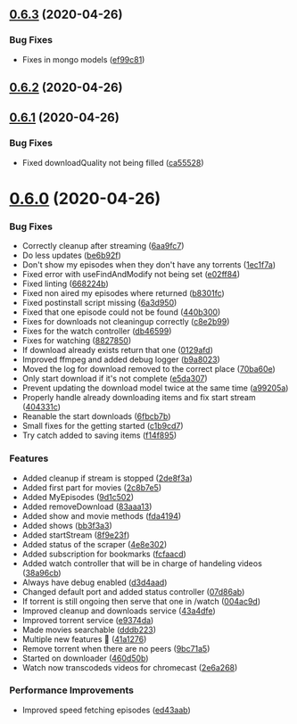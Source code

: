 ## [0.6.3](https://github.com/pct-org/graphql-api/compare/v0.6.2...v0.6.3) (2020-04-26)


### Bug Fixes

* Fixes in mongo models ([ef99c81](https://github.com/pct-org/graphql-api/commit/ef99c819ee2928256fd6ec5f3f6e819240ed9067))



## [0.6.2](https://github.com/pct-org/graphql-api/compare/v0.6.1...v0.6.2) (2020-04-26)



## [0.6.1](https://github.com/pct-org/graphql-api/compare/v0.6.0...v0.6.1) (2020-04-26)


### Bug Fixes

* Fixed downloadQuality not being filled ([ca55528](https://github.com/pct-org/graphql-api/commit/ca555282cba1f0fcf7f5e606e5473ae1f8198bbb))



# [0.6.0](https://github.com/pct-org/graphql-api/compare/2c8b7e5af08af2c04c30f15f6a1d5e3f7c1be343...v0.6.0) (2020-04-26)


### Bug Fixes

* Correctly cleanup after streaming ([6aa9fc7](https://github.com/pct-org/graphql-api/commit/6aa9fc7fe1695cd871bd9749563f13d408ab9d20))
* Do less updates ([be6b92f](https://github.com/pct-org/graphql-api/commit/be6b92fbae22f2f17911eed9daea86c2ff5d9e59))
* Don't show my episodes when they don't have any torrents ([1ec1f7a](https://github.com/pct-org/graphql-api/commit/1ec1f7aa086c4ad145717846643f8ea05467a0fb))
* Fixed error with useFindAndModify not being set ([e02ff84](https://github.com/pct-org/graphql-api/commit/e02ff84d014e36ed1ed149a4901d1b57b381b81a))
* Fixed linting ([668224b](https://github.com/pct-org/graphql-api/commit/668224b22cac84328444e988476631aa4cf13bfb))
* Fixed non aired my episodes where returned ([b8301fc](https://github.com/pct-org/graphql-api/commit/b8301fc5d5dc0fff97f258a6c6d7dd679cb5057e))
* Fixed postinstall script missing ([6a3d950](https://github.com/pct-org/graphql-api/commit/6a3d9507e2a5bfc4802f4dd402a585ae4ede3f97))
* Fixed that one episode could not be found ([440b300](https://github.com/pct-org/graphql-api/commit/440b300e382be2cefaae44c15e39eeb4a617b90d))
* Fixes for downloads not cleaningup correctly ([c8e2b99](https://github.com/pct-org/graphql-api/commit/c8e2b99a7d6955f41574659d310b10dda568bc47))
* Fixes for the watch controller ([db46599](https://github.com/pct-org/graphql-api/commit/db46599ab2f909a1bd508230d77e0ea1cda35b6e))
* Fixes for watching ([8827850](https://github.com/pct-org/graphql-api/commit/88278506e49cdd654db86e5dd27c6df2c3628b4c))
* If download already exists return that one ([0129afd](https://github.com/pct-org/graphql-api/commit/0129afdbcc047f7926e6ce5e195210032c48aa62))
* Improved ffmpeg and added debug logger ([b9a8023](https://github.com/pct-org/graphql-api/commit/b9a8023145134d281da638977a88ed60335acbc0))
* Moved the log for download removed to the correct place ([70ba60e](https://github.com/pct-org/graphql-api/commit/70ba60e62bfe74f55eaff2d2cdde1347ff123259))
* Only start download if it's not complete ([e5da307](https://github.com/pct-org/graphql-api/commit/e5da30798fe491f5a4885c49e317c57e4b946eef))
* Prevent updating the download model twice at the same time ([a99205a](https://github.com/pct-org/graphql-api/commit/a99205a7edd7f4453724cd504bdf58f191908318))
* Properly handle already downloading items and fix start stream ([404331c](https://github.com/pct-org/graphql-api/commit/404331ce1cdebe9ce206f18be83648787563f65c))
* Reanable the start downloads ([6fbcb7b](https://github.com/pct-org/graphql-api/commit/6fbcb7be94f5b6933579d90a0ce723de38f34392))
* Small fixes for the getting started ([c1b9cd7](https://github.com/pct-org/graphql-api/commit/c1b9cd72bef7c036c657d3d874a332eb0c68f289))
* Try catch added to saving items ([f14f895](https://github.com/pct-org/graphql-api/commit/f14f89558c1fb7fd462f0d98e83d0b4a8698d5b1))


### Features

* Added cleanup if stream is stopped ([2de8f3a](https://github.com/pct-org/graphql-api/commit/2de8f3a2acf854f40ed00163cbcf264b3f3cb356))
* Added first part for movies ([2c8b7e5](https://github.com/pct-org/graphql-api/commit/2c8b7e5af08af2c04c30f15f6a1d5e3f7c1be343))
* Added MyEpisodes ([9d1c502](https://github.com/pct-org/graphql-api/commit/9d1c502ba71b85699f374ee1a40ad1325bd065b3))
* Added removeDownload ([83aaa13](https://github.com/pct-org/graphql-api/commit/83aaa1354ff3bcabcfa81e3481d2865a41d86bac))
* Added show and movie methods ([fda4194](https://github.com/pct-org/graphql-api/commit/fda41944c8ed0d736a5de0fbcc85d2883e2af8d1))
* Added shows ([bb3f3a3](https://github.com/pct-org/graphql-api/commit/bb3f3a3da10a6290d9ee8f6f6d626e862420324d))
* Added startStream ([8f9e23f](https://github.com/pct-org/graphql-api/commit/8f9e23fefd995a5762ed6c394a2a4b496ec8ddb9))
* Added status of the scraper ([4e8e302](https://github.com/pct-org/graphql-api/commit/4e8e30247d45cc1b7d84a2c61d58129a8b29b6d9))
* Added subscription for bookmarks ([fcfaacd](https://github.com/pct-org/graphql-api/commit/fcfaacd91828ad4c0b39a52de97009e1823234a2))
* Added watch controller that will be in charge of handeling videos ([38a96cb](https://github.com/pct-org/graphql-api/commit/38a96cb821e4ea6a6d4780cd2549bd7d30b3e3c9))
* Always have debug enabled ([d3d4aad](https://github.com/pct-org/graphql-api/commit/d3d4aad1eebcb9f1a3644a247406088a9833534b))
* Changed default port and added status controller ([07d86ab](https://github.com/pct-org/graphql-api/commit/07d86ab14e9db665655f8a23f5d11509ee7c3020))
* If torrent is still ongoing then serve that one in /watch ([004ac9d](https://github.com/pct-org/graphql-api/commit/004ac9d642dc6747d658d4d95d0e4d66645221d6))
* Improved cleanup and downloads service ([43a4dfe](https://github.com/pct-org/graphql-api/commit/43a4dfe46d8551488529ce776eaed2b11d8f796d))
* Improved torrent service ([e9374da](https://github.com/pct-org/graphql-api/commit/e9374daef801485e2ad53798d00ca46d5f3d23e6))
* Made movies searchable ([dddb223](https://github.com/pct-org/graphql-api/commit/dddb223d80109479b27d98f17cc8f1c68665fc4b))
* Multiple new features :tada: ([41a1276](https://github.com/pct-org/graphql-api/commit/41a1276374e007dcaf50d43b31402bd834795f82))
* Remove torrent when there are no peers ([9bc71a5](https://github.com/pct-org/graphql-api/commit/9bc71a5142980de39e030fdd00001eb90febaf4d))
* Started on downloader ([460d50b](https://github.com/pct-org/graphql-api/commit/460d50b72e685fc698d1bb7ef024a57ae7556930))
* Watch now transcodeds videos for chromecast ([2e6a268](https://github.com/pct-org/graphql-api/commit/2e6a268d66297d2789c752ed4ee288480ee70e2b))


### Performance Improvements

* Improved speed fetching episodes ([ed43aab](https://github.com/pct-org/graphql-api/commit/ed43aab408068fe80c9d888cde8f0547f8ce9f2f))



